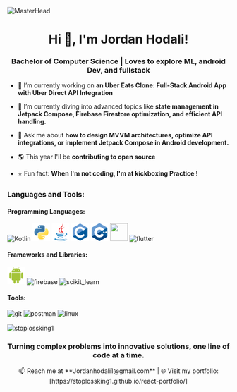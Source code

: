 ![MasterHead](https://indoanalytica.com/static/images/bannerr.gif)

<h1 align="center">Hi 👋, I'm Jordan Hodali!</h1>
<h3 align="center">Bachelor of Computer Science | Loves to explore ML, android Dev, and fullstack</h3>

- 🔭 I’m currently working on **an Uber Eats Clone: Full-Stack Android App with Uber Direct API Integration**

- 🌱 I’m currently diving into advanced topics like **state management in Jetpack Compose, Firebase Firestore optimization, and efficient API handling.**

- 💬 Ask me about **how to design MVVM architectures, optimize API integrations, or implement Jetpack Compose in Android development.**

- 🌎 This year I'll be **contributing to open source**

- ⭐️ Fun fact: **When I'm not coding, I'm at kickboxing Practice !**

<h3 align="left">Languages and Tools:</h3>
<h4>Programming Languages:</h4>
<p>
  <img src="https://cdn.icon-icons.com/icons2/2699/PNG/512/kotlinlang_logo_icon_170356.png" alt="Kotlin" width="40" height="40"/> 
  <img src="https://raw.githubusercontent.com/devicons/devicon/master/icons/python/python-original.svg" alt="python" width="40" height="40"/>
  <img src="https://raw.githubusercontent.com/devicons/devicon/master/icons/java/java-original.svg" alt="java" width="40" height="40"/>
  <img src="https://raw.githubusercontent.com/devicons/devicon/master/icons/c/c-original.svg" alt="c" width="40" height="40"/>
  <img src="https://raw.githubusercontent.com/devicons/devicon/master/icons/cplusplus/cplusplus-original.svg" alt="cplusplus" width="40" height="40"/>
  <img src="https://cdn.iconscout.com/icon/free/png-256/free-react-logo-icon-download-in-svg-png-gif-file-formats--company-brand-world-logos-vol-4-pack-icons-282599.png alt="react" width="40" height="40"/>
  <img src = "https://cdn.iconscout.com/icon/free/png-256/free-flutter-logo-icon-download-in-svg-png-gif-file-formats--programming-language-coding-development-logos-icons-1720090.png?f=webp" alt="flutter" width="40" height="40"/>
</p>

<h4>Frameworks and Libraries:</h4>
<p>
  <img src="https://raw.githubusercontent.com/devicons/devicon/master/icons/android/android-original.svg" alt="android" width="40" height="40"/>
  <img src="https://www.vectorlogo.zone/logos/firebase/firebase-icon.svg" alt="firebase" width="40" height="40"/>
  <img src="https://upload.wikimedia.org/wikipedia/commons/0/05/Scikit_learn_logo_small.svg" alt="scikit_learn" width="40" height="40"/>
</p>

<h4>Tools:</h4>
<p>
  <img src="https://www.vectorlogo.zone/logos/git-scm/git-scm-icon.svg" alt="git" width="40" height="40"/>
  <img src="https://www.vectorlogo.zone/logos/getpostman/getpostman-icon.svg" alt="postman" width="40" height="40"/>
  <img src="https://www.vectorlogo.zone/logos/linux/linux-icon.svg" alt="linux" width="40" height="40"/>
</p>

<p><img align="center" src="https://github-readme-stats.vercel.app/api/top-langs?username=stoplossking1&show_icons=true&locale=en&layout=compact" alt="stoplossking1" /></p>
<h3 align="center">Turning complex problems into innovative solutions, one line of code at a time.</h3>

<p align="center">📫 Reach me at **Jordanhodali1@gmail.com** | 🌐 Visit my portfolio: [https://stoplossking1.github.io/react-portfolio/]</p>

